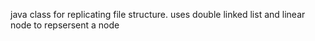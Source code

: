 java class for replicating file structure. uses double linked list and linear node to repsersent a node
